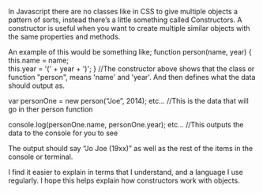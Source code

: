 In Javascript there are no classes like in CSS to give multiple objects a pattern of sorts, instead there’s a little something called Constructors. A constructor is useful when you want to create multiple similar objects with the same properties and methods.


An example of this would be something like;
function person(name, year) {  
this.name = name;  
this.year = '(' + year + ')';
}
//The constructor above shows that the class or function "person", means 'name' and 'year'. And then defines what the data should output as.

var personOne = new person(“Joe”, 2014);
etc...
//This is the data that will go in ther person function

console.log(personOne.name, personOne.year);
etc...
//This outputs the data to the console for you to see

The output should say “Jo Joe (19xx)” as well as the rest of the items in the console or terminal.

I find it easier to explain in terms that I understand, and a language I use regularly.
I hope this helps explain how constructors work with objects.